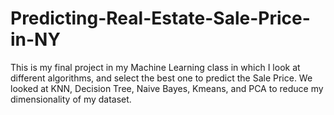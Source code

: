 # Predicting-Real-Estate-Sale-Price-in-NY
This is my final project in my Machine Learning class in which I look at different algorithms, and select the best one to predict the Sale Price. We looked at KNN, Decision Tree, Naive Bayes, Kmeans, and PCA to reduce my dimensionality of my dataset. 
